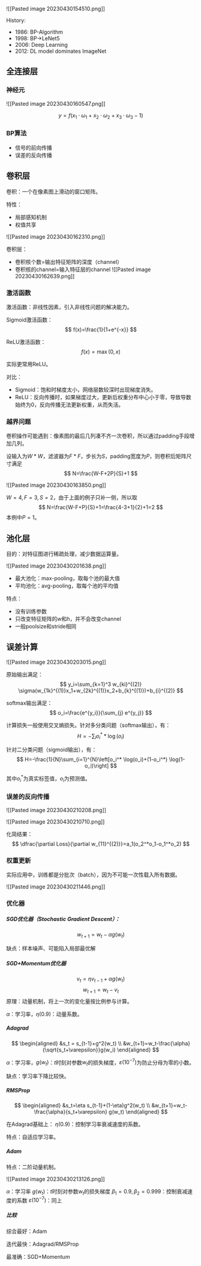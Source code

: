 
![[Pasted image 20230430154510.png]]

History:
- 1986: BP-Algorithm
- 1998: BP->LeNet5
- 2006: Deep Learning
- 2012: DL model dominates ImageNet

## 全连接层

### 神经元

![[Pasted image 20230430160547.png]]

$$
y=f(x_1\cdot \omega_1 + x_2\cdot \omega_2+x_3\cdot \omega_3-1)
$$

### BP算法

- 信号的前向传播
- 误差的反向传播

## 卷积层

卷积：一个在像素图上滑动的窗口矩阵。

特性：
- 局部感知机制
- 权值共享

![[Pasted image 20230430162310.png]]

卷积层：
- 卷积核个数=输出特征矩阵的深度（channel）
- 卷积核的channel=输入特征层的channel
![[Pasted image 20230430162639.png]]

### 激活函数

激活函数：非线性因素，引入非线性问题的解决能力。

Sigmoid激活函数：
$$
f(x)=\frac{1}{1+e^{-x}}
$$

ReLU激活函数：
$$
f(x)=\max(0,x)
$$

实际更常用ReLU。

对比：
- Sigmoid：饱和时梯度太小，网络层数较深时出现梯度消失。
- ReLU：反向传播时，如果梯度过大，更新后权重分布中心小于零，导致导数始终为0，反向传播无法更新权重，从而失活。

### 越界问题

卷积操作可能遇到：像素图的最后几列凑不齐一次卷积，所以通过padding手段增加几列。

设输入为$W*W$，滤波器为$F*F$，步长为$S$，padding宽度为$P$，则卷积后矩阵尺寸满足
$$
N=\frac{W-F+2P}{S}+1
$$

![[Pasted image 20230430163850.png]]

$W=4,F=3,S=2$，由于上面的例子只补一侧，所以取
$$
N=\frac{W-F+P}{S}+1=\frac{4-3+1}{2}+1=2
$$
本例中$P=1$。

## 池化层

目的：对特征图进行稀疏处理，减少数据运算量。

![[Pasted image 20230430201638.png]]

- 最大池化：max-pooling，取每个池的最大值
- 平均池化：avg-pooling，取每个池的平均值

特点：
- 没有训练参数
- 只改变特征矩阵的$w$和$h$，并不会改变channel
- 一般poolsize和stride相同

## 误差计算

![[Pasted image 20230430203015.png]]

原始输出满足：
$$
y_i=\sum_{k=1}^3 w_{ki}^{(2)} \sigma(w_{1k}^{(1)}x_1+w_{2k}^{(1)}x_2+b_{k}^{(1)})+b_{i}^{(2)}
$$

softmax输出满足：
$$
o_i=\frac{e^{y_i}}{\sum_{j} e^{y_j}}
$$

计算损失一般使用交叉熵损失。针对多分类问题（softmax输出），有：
$$
H=-\sum_i o_i^**\log(o_i)
$$

针对二分类问题（sigmoid输出），有：
$$
H=-\frac{1}{N}\sum_{i=1}^{N}\left[o_i^* \log(o_i)+(1-o_i^*) \log(1-o_i)\right]
$$

其中$o_i^*$为真实标签值，$o_i$为预测值。

### 误差的反向传播

![[Pasted image 20230430210208.png]]

![[Pasted image 20230430210710.png]]

化简结果：
$$
\dfrac{\partial Loss}{\partial w_{11}^{(2)}}=a_1(o_2^*o_1-o_1^*o_2)
$$

### 权重更新

实际应用中，训练都是分批次（batch），因为不可能一次性载入所有数据。

![[Pasted image 20230430211446.png]]

### 优化器

##### SGD优化器（Stochastic Gradient Descent）：

$$
w_{t+1}=w_t-\alpha g(w_t)
$$

缺点：样本噪声、可能陷入局部最优解

##### SGD+Momentum优化器

$$
v_t=\eta v_{t-1}+\alpha g(w_t)
$$
$$
w_{t+1}=w_t-v_t
$$
原理：动量机制，将上一次的变化量按比例参与计算。

$\alpha$：学习率，$\eta(0.9)$：动量系数。

##### Adagrad

$$
\begin{aligned}
&s_t = s_{t-1}+g^2(w_t) \\
&w_{t+1}=w_t-\frac{\alpha}{\sqrt{s_t+\varepsilon}}g(w_i)
\end{aligned}
$$

$\alpha$：学习率，$g(w_t)$：$t$时刻对参数$w_t$的损失梯度，$\varepsilon(10^{-7})$为防止分母为零的小数。

缺点：学习率下降比较快。

##### RMSProp

$$
\begin{aligned}
&s_t=\eta s_{t-1}+(1-\eta)g^2(w_t) \\
&w_{t+1}=w_t-\frac{\alpha}{s_t+\varepsilon} g(w_t)
\end{aligned}
$$

在Adagrad基础上：
$\eta(0.9)$：控制学习率衰减速度的系数。

特点：自适应学习率。

##### Adam

特点：二阶动量机制。

![[Pasted image 20230430213126.png]]

$\alpha$：学习率
$g(w_t)$：$t$时刻对参数$w_t$的损失梯度
$\beta_1=0.9, \beta_2=0.999$：控制衰减速度的系数
$\varepsilon(10^{-7})$：同上

##### 比较

综合最好：Adam

迭代最快：Adagrad/RMSProp

最准确：SGD+Momentum

